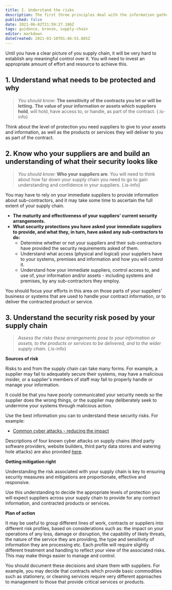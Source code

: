 ```yaml
---
title: I. Understand the risks
description: The first three principles deal with the information gathering stage.
published: false
date: 2021-06-02T21:59:27.186Z
tags: guidance, bronze, supply-chain
editor: markdown
dateCreated: 2021-03-10T01:46:55.865Z
---
```


Until you have a clear picture of you supply chain, it will be very hard to establish any meaningful control over it. You will need to invest an appropriate amount of effort and resource to achieve this.


## 1\. Understand what needs to be protected and why

> *You should know:*
> **The sensitivity of the contracts you let or will be letting.**
> **The value of your information or assets which suppliers hold**, will hold, have access to, or handle, as part of the contract.
{.is-info}


Think about the level of protection you need suppliers to give to your assets and information, as well as the products or services they will deliver to you as part of the contract.


## 2\. Know who your suppliers are and build an understanding of what their security looks like

> *You should know:*
> **Who your suppliers are**. You will need to think about how far down your supply chain you need to go to gain understanding and confidence in your suppliers.
{.is-info}

You may have to rely on your immediate suppliers to provide information about sub-contractors, and it may take some time to ascertain the full extent of your supply chain.

-   **The maturity and effectiveness of your suppliers' current security arrangements.** 
-   **What security protections you have asked your immediate suppliers to provide, and what they, in turn, have asked any sub-contractors to do:**
    -   Determine whether or not your suppliers and their sub-contractors have provided the security requirements asked of them.
    -   Understand what access (physical and logical) your suppliers have to your systems, premises and information and how you will control it.
    -   Understand how your immediate suppliers, control access to, and use of, your information and/or assets - including systems and premises, by any sub-contractors they employ.

You should focus your efforts in this area on those parts of your suppliers' business or systems that are used to handle your contract information, or to deliver the contracted product or service.


## 3\. Understand the security risk posed by your supply chain

> *Assess the risks these arrangements pose to your information or assets, to the products or services to be delivered, and to the wider supply chain.*
{.is-info}


**Sources of risk**

Risks to and from the supply chain can take many forms. For example, a supplier may fail to adequately secure their systems, may have a malicious insider, or a supplier's members of staff may fail to properly handle or manage your information.

It could be that you have poorly communicated your security needs so the supplier does the wrong things, or the supplier may deliberately seek to undermine your systems through malicious action.

Use the best information you can to understand these security risks. For example:

-   [Common cyber attacks - reducing the impact](/collection/10-steps-to-cyber-security/introduction-to-cyber-security/common-cyber-attacks-reducing-the-impact)


Descriptions of four known cyber attacks on supply chains (third party software providers, website builders, third party data stores and watering hole attacks) are also provided [here](/collection/supply-chain-security/supply-chain-attack-examples). 

**Getting mitigation right**

Understanding the risk associated with your supply chain is key to ensuring security measures and mitigations are proportionate, effective and responsive. 

Use this understanding to decide the appropriate levels of protection you will expect suppliers across your supply chain to provide for any contract information, and contracted products or services.

**Plan of action**

It may be useful to group different lines of work, contracts or suppliers into different risk profiles, based on considerations such as: the impact on your operations of any loss, damage or disruption, the capability of likely threats, the nature of the service they are providing, the type and sensitivity of information they are processing etc. Each profile will require slightly different treatment and handling to reflect your view of the associated risks. This may make things easier to manage and control.

You should document these decisions and share them with suppliers. For example, you may decide that contracts which provide basic commodities such as stationery, or cleaning services require very different approaches to management to those that provide critical services or products.
